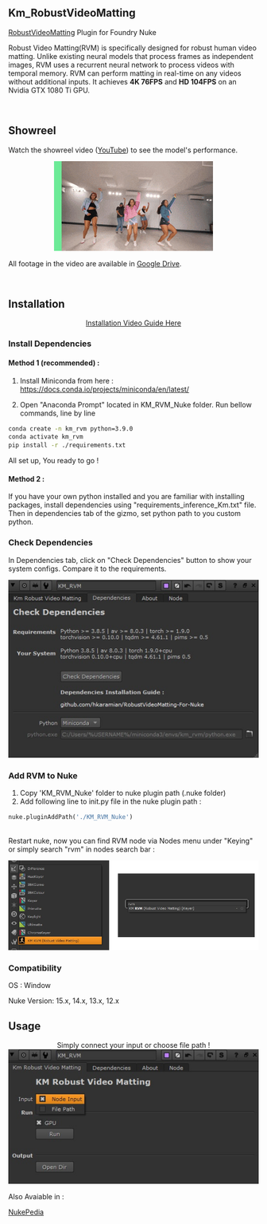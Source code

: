 ## Km_RobustVideoMatting
<a href="https://github.com/PeterL1n/RobustVideoMatting" target="_blank">RobustVideoMatting</a> Plugin for Foundry Nuke

Robust Video Matting(RVM) is specifically designed for robust human video matting. Unlike existing neural models that process frames as independent images, RVM uses a recurrent neural network to process videos with temporal memory. RVM can perform matting in real-time on any videos without additional inputs. It achieves **4K 76FPS** and **HD 104FPS** on an Nvidia GTX 1080 Ti GPU.


<br>

## Showreel
Watch the showreel video ([YouTube](https://youtu.be/Jvzltozpbpk))  to see the model's performance. 

<p align="center">
    <a href="https://youtu.be/Jvzltozpbpk">
        <img src="documentation/images/showreel.gif">
    </a>
</p>

All footage in the video are available in [Google Drive](https://drive.google.com/drive/folders/1VFnWwuu-YXDKG-N6vcjK_nL7YZMFapMU?usp=sharing).

<br>


## Installation

<center>
<a href="https://vimeo.com/664873484" target="_blank">Installation Video Guide Here</a>
</center>

### Install Dependencies
#### Method 1 (recommended) :
1. Install Miniconda from here : 
https://docs.conda.io/projects/miniconda/en/latest/

2. Open "Anaconda Prompt" located in KM_RVM_Nuke folder.
Run bellow commands, line by line
```sh
conda create -n km_rvm python=3.9.0
conda activate km_rvm
pip install -r ./requirements.txt
```

All set up, You ready to go ! 




#### Method 2  :
If you have your own python installed and you are familiar with installing packages,  install dependencies using "requirements_inference_Km.txt" file.
Then in dependencies tab of the gizmo, set python path to you custom python. 

### Check Dependencies
In Dependencies tab, click on "Check Dependencies" button to show your system configs. Compare it to the requirements.  
<p align="center">
 <img src="documentation/images/Dependencies_tab.jpg">
 </p>

### Add RVM to Nuke
1. Copy 'KM_RVM_Nuke' folder to nuke plugin path (.nuke folder)
2. Add following line to init.py file in the nuke plugin path :
```python
nuke.pluginAddPath('./KM_RVM_Nuke')
```
<br>
Restart nuke, now you can find RVM node via Nodes menu under "Keying" or simply search "rvm" in nodes search bar :
<p align="center">
<img src="documentation/images/menu.png">
 </p>

### Compatibility
OS : Window

Nuke Version: 15.x, 14.x, 13.x, 12.x 



## Usage

<p align="center">
Simply connect your input or choose file path ! 

<img src="documentation/images/KM_RVM.jpg">


 
Also Avaiable in : 

<a href="" target="_blank">NukePedia</a>


